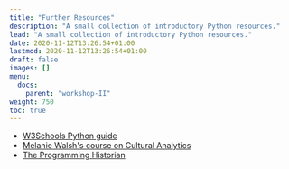 ```yaml
---
title: "Further Resources"
description: "A small collection of introductory Python resources."
lead: "A small collection of introductory Python resources."
date: 2020-11-12T13:26:54+01:00
lastmod: 2020-11-12T13:26:54+01:00
draft: false
images: []
menu:
  docs:
    parent: "workshop-II"
weight: 750
toc: true
---
```


- [W3Schools Python guide](https://www.w3schools.com/python/)
- [Melanie Walsh's course on Cultural Analytics](https://melaniewalsh.github.io/Intro-Cultural-Analytics/)
- [The Programming Historian](https://programminghistorian.org/)

